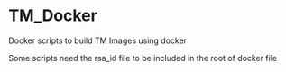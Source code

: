 # TM_Docker
Docker scripts to build TM Images using docker

Some scripts need the rsa_id file to be included in the root of docker file
